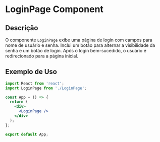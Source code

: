 # LoginPage Component

## Descrição

O componente `LoginPage` exibe uma página de login com campos para nome de usuário e senha. Inclui um botão para alternar a visibilidade da senha e um botão de login. Após o login bem-sucedido, o usuário é redirecionado para a página inicial.

## Exemplo de Uso

```jsx
import React from 'react';
import LoginPage from './LoginPage';

const App = () => {
  return (
    <div>
      <LoginPage />
    </div>
  );
};

export default App;
